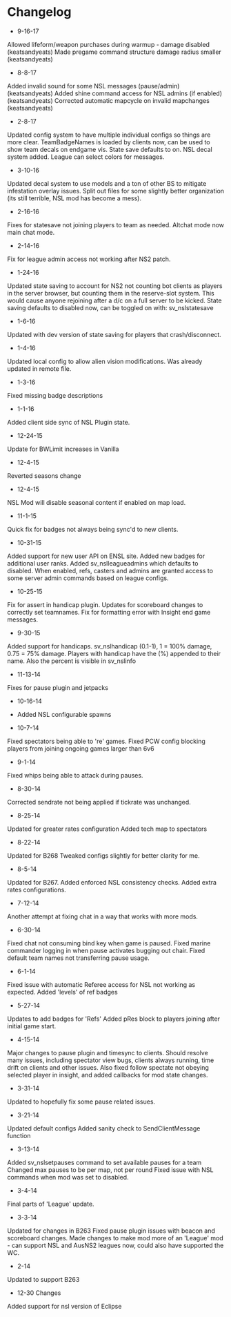 # Changelog

* 9-16-17

Allowed lifeform/weapon purchases during warmup - damage disabled (keatsandyeats)
Made pregame command structure damage radius smaller (keatsandyeats)

* 8-8-17

Added invalid sound for some NSL messages (pause/admin) (keatsandyeats)
Added shine command access for NSL admins (if enabled) (keatsandyeats)
Corrected automatic mapcycle on invalid mapchanges (keatsandyeats)

* 2-8-17

Updated config system to have multiple individual configs so things are more clear.
TeamBadgeNames is loaded by clients now, can be used to show team decals on endgame vis.
State save defaults to on.
NSL decal system added.
League can select colors for messages.

* 3-10-16

Updated decal system to use models and a ton of other BS to mitigate infestation overlay issues.
Split out files for some slightly better organization (its still terrible, NSL mod has become a mess).

* 2-16-16

Fixes for statesave not joining players to team as needed.
Altchat mode now main chat mode.

* 2-14-16

Fix for league admin access not working after NS2 patch.

* 1-24-16

Updated state saving to account for NS2 not counting bot clients as players in the server browser, but counting them in the reserve-slot system.  This would cause anyone rejoining after a d/c on a full server to be kicked.
State saving defaults to disabled now, can be toggled on with: sv_nslstatesave

* 1-6-16

Updated with dev version of state saving for players that crash/disconnect.

* 1-4-16

Updated local config to allow alien vision modifications.
Was already updated in remote file.

* 1-3-16

Fixed missing badge descriptions

* 1-1-16

Added client side sync of NSL Plugin state.

* 12-24-15

Update for BWLimit increases in Vanilla

* 12-4-15

Reverted seasons change

* 12-4-15

NSL Mod will disable seasonal content if enabled on map load.

* 11-1-15

Quick fix for badges not always being sync'd to new clients.

* 10-31-15

Added support for new user API on ENSL site.
Added new badges for additional user ranks.
Added sv_nslleagueadmins which defaults to disabled.  When enabled, refs, casters and admins are granted access to some server admin commands based on league configs.

* 10-25-15

Fix for assert in handicap plugin.
Updates for scoreboard changes to correctly set teamnames.
Fix for formatting error with Insight end game messages.

* 9-30-15

Added support for handicaps.
sv_nslhandicap (0.1-1), 1 = 100% damage, 0.75 = 75% damage.
Players with handicap have the (%) appended to their name.
Also the percent is visible in sv_nslinfo

* 11-13-14

Fixes for pause plugin and jetpacks

* 10-16-14

* Added NSL configurable spawns

* 10-7-14

Fixed spectators being able to 're' games.
Fixed PCW config blocking players from joining ongoing games larger than 6v6

* 9-1-14

Fixed whips being able to attack during pauses.

* 8-30-14

Corrected sendrate not being applied if tickrate was unchanged.

* 8-25-14

Updated for greater rates configuration
Added tech map to spectators

* 8-22-14

Updated for B268
Tweaked configs slightly for better clarity for me.

* 8-5-14

Updated for B267.
Added enforced NSL consistency checks.
Added extra rates configurations.

* 7-12-14

Another attempt at fixing chat in a way that works with more mods.

* 6-30-14

Fixed chat not consuming bind key when game is paused.
Fixed marine commander logging in when pause activates bugging out chair.
Fixed default team names not transferring pause usage.

* 6-1-14

Fixed issue with automatic Referee access for NSL not working as expected.
Added 'levels' of ref badges

* 5-27-14

Updates to add badges for 'Refs'
Added pRes block to players joining after initial game start.

* 4-15-14

Major changes to pause plugin and timesync to clients.  Should resolve many issues, including spectator view bugs, clients always running, time drift on clients and other issues.  Also fixed follow spectate not obeying selected player in insight, and added callbacks for mod state changes.

* 3-31-14

Updated to hopefully fix some pause related issues.

* 3-21-14

Updated default configs
Added sanity check to SendClientMessage function

* 3-13-14

Added sv_nslsetpauses command to set available pauses for a team
Changed max pauses to be per map, not per round
Fixed issue with NSL commands when mod was set to disabled.

* 3-4-14

Final parts of 'League' update.

* 3-3-14

Updated for changes in B263
Fixed pause plugin issues with beacon and scoreboard changes.
Made changes to make mod more of an 'League' mod - can support NSL and AusNS2 leagues now, could also have supported the WC.

* 2-14

Updated to support B263

* 12-30 Changes

Added support for nsl version of Eclipse